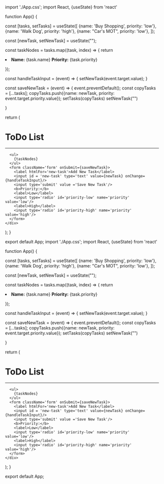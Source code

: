 import './App.css';
import React, {useState} from 'react'

function App() {

  const [tasks, setTasks] = useState([
    {name: 'Buy Shopping', priority: 'low'},
    {name: 'Walk Dog', priority: 'high'},
    {name: "Car's MOT", priority: 'low'},
  ]);

  const [newTask, setNewTask] = useState("");

  const taskNodes = tasks.map((task, index) => {
    return <li key = {index} className={task.priority}>
      <span>
        <b>Name:</b> {task.name} 
        <b> Priority:</b> {task.priority} 
        </span></li>
        
  });

  const handleTaskInput = (event) => {
    setNewTask(event.target.value);
  }

  const saveNewTask = (event) => {
    event.preventDefault();
    const copyTasks = [...tasks];
    copyTasks.push({name: newTask, priority: event.target.priority.value});
    setTasks(copyTasks)
    setNewTask("")

  }




  return (
    <div>
      <h1>ToDo List</h1>
      <hr></hr>

      <ul>
        {taskNodes}
      </ul>
      <form className='form' onSubmit={saveNewTask}>
        <label htmlFor='new-task'>Add New Task</label>
        <input id = 'new-task' type='text' value={newTask} onChange={handleTaskInput}/>
        <input type='submit' value ='Save New Task'/>
        <b>Priority:</b>
        <label>Low</label>
        <input type='radio' id='priority-low' name='priority' value='low'/>
        <label>High</label>
        <input type='radio' id='priority-high' name='priority'  value='high'/>
      </form>
    </div>
  );
}

export default App;
import './App.css';
import React, {useState} from 'react'

function App() {

  const [tasks, setTasks] = useState([
    {name: 'Buy Shopping', priority: 'low'},
    {name: 'Walk Dog', priority: 'high'},
    {name: "Car's MOT", priority: 'low'},
  ]);

  const [newTask, setNewTask] = useState("");

  const taskNodes = tasks.map((task, index) => {
    return <li key = {index} className={task.priority}>
      <span>
        <b>Name:</b> {task.name} 
        <b> Priority:</b> {task.priority} 
        </span></li>
        
  });

  const handleTaskInput = (event) => {
    setNewTask(event.target.value);
  }

  const saveNewTask = (event) => {
    event.preventDefault();
    const copyTasks = [...tasks];
    copyTasks.push({name: newTask, priority: event.target.priority.value});
    setTasks(copyTasks)
    setNewTask("")

  }




  return (
    <div>
      <h1>ToDo List</h1>
      <hr></hr>

      <ul>
        {taskNodes}
      </ul>
      <form className='form' onSubmit={saveNewTask}>
        <label htmlFor='new-task'>Add New Task</label>
        <input id = 'new-task' type='text' value={newTask} onChange={handleTaskInput}/>
        <input type='submit' value ='Save New Task'/>
        <b>Priority:</b>
        <label>Low</label>
        <input type='radio' id='priority-low' name='priority' value='low'/>
        <label>High</label>
        <input type='radio' id='priority-high' name='priority'  value='high'/>
      </form>
    </div>
  );
}

export default App;

